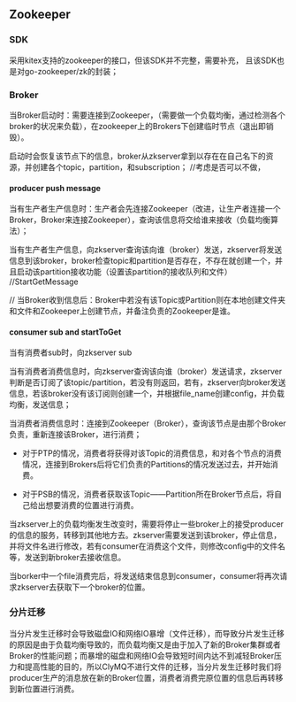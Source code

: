 ## Zookeeper

### SDK

采用kitex支持的zookeeper的接口，但该SDK并不完整，需要补充， 且该SDK也是对go-zookeeper/zk的封装；

### Broker

当Broker启动时：需要连接到Zookeeper，（需要做一个负载均衡，通过检测各个broker的状况来负载），在zookeeper上的Brokers下创建临时节点（退出即销毁）。

启动时会恢复该节点下的信息，broker从zkserver拿到以存在在自己名下的资源，并创建各个topic，partition，和subscription；  //考虑是否可以不做，

#### producer push message

当有生产者生产信息时：生产者会先连接Zookeeper（改进，让生产者连接一个Broker，Broker来连接Zookeeper），查询该信息将交给谁来接收（负载均衡算法）；

当有生产者生产信息，向zkserver查询该向谁（broker）发送，zkserver将发送信息到该broker，broker检查topic和partition是否存在，不存在就创建一个，并且启动该partition接收功能（设置该partition的接收队列和文件）   //StartGetMessage

// 当Broker收到信息后：Broker中若没有该Topic或Partition则在本地创建文件夹和文件和Zookeeper上创建节点，并备注负责的Zookeeper是谁。


#### consumer sub and startToGet
当有消费者sub时，向zkserver sub

当有消费者消费信息时，向zkserver查询该向谁（broker）发送请求，zkserver判断是否订阅了该topic/partition，若没有则返回，若有，zkserver向broker发送信息，若该broker没有该订阅则创建一个，并根据file_name创建config，并负载均衡，发送信息；

当消费者消费信息时：连接到Zookeeper（Broker），查询该节点是由那个Broker负责，重新连接该Broker，进行消费；

* 对于PTP的情况，消费者将获得对该Topic的消费信息，和对各个节点的消费情况，连接到Brokers后将它们负责的Partitions的情况发送过去，并开始消费。

* 对于PSB的情况，消费者获取该Topic——Partition所在Broker节点后，将自己给出想要消费的位置进行消费。

当zkserver上的负载均衡发生改变时，需要将停止一些broker上的接受producer的信息的服务，转移到其他地方去。zkserver需要发送到该broker，停止信息，并将文件名进行修改，若有consumer在消费这个文件，则修改config中的文件名等，发送到新broker去接收信息。

当borker中一个file消费完后，将发送结束信息到consumer，consumer将再次请求zkserver去获取下一个broker的位置。

### 分片迁移

当分片发生迁移时会导致磁盘IO和网络IO暴增（文件迁移），而导致分片发生迁移的原因是由于负载均衡导致的，而负载均衡又是由于加入了新的Broker集群或者Broker的性能问题；而暴增的磁盘和网络IO会导致短时间内达不到减轻Broker压力和提高性能的目的，所以ClyMQ不进行文件的迁移，当分片发生迁移时我们将producer生产的消息放在新的Broker位置，消费者消费完原位置的信息后再转移到新位置进行消费。